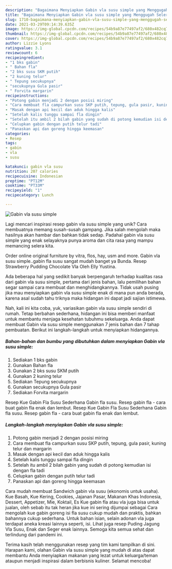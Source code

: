 ```yaml
---
description: "Bagaimana Menyiapkan Gabin vla susu simple yang Menggugah Selera"
title: "Bagaimana Menyiapkan Gabin vla susu simple yang Menggugah Selera"
slug: 1710-bagaimana-menyiapkan-gabin-vla-susu-simple-yang-menggugah-selera
date: 2021-03-29T09:14:39.635Z
image: https://img-global.cpcdn.com/recipes/54b9a87e77497af2/680x482cq70/gabin-vla-susu-simple-foto-resep-utama.jpg
thumbnail: https://img-global.cpcdn.com/recipes/54b9a87e77497af2/680x482cq70/gabin-vla-susu-simple-foto-resep-utama.jpg
cover: https://img-global.cpcdn.com/recipes/54b9a87e77497af2/680x482cq70/gabin-vla-susu-simple-foto-resep-utama.jpg
author: Lizzie Lyons
ratingvalue: 3.1
reviewcount: 6
recipeingredient:
- "1 bks gabin"
- " Bahan fla"
- "2 bks susu SKM putih"
- "2 kuning telur"
- " Tepung secukupnya"
- "secukupnya Gula pasir"
- " Forvita margarin"
recipeinstructions:
- "Potong gabin menjadi 2 dengan posisi miring"
- "Cara membuat fla campurkan susu SKP putih, tepung, gula pasir, kuning telur dan margarin"
- "Masak dengan api kecil dan aduk hingga kalis"
- "Setelah kalis tunggu sampai fla dingin"
- "Setelah itu ambil 2 bilah gabin yang sudah di potong kemudian isi dengan fla tadi"
- "Celupkan gabin dengan putih telur tadi"
- "Panaskan api dan goreng hingga keemasan"
categories:
- Resep
tags:
- gabin
- vla
- susu

katakunci: gabin vla susu 
nutrition: 207 calories
recipecuisine: Indonesian
preptime: "PT12M"
cooktime: "PT33M"
recipeyield: "1"
recipecategory: Lunch

---
```



![Gabin vla susu simple](https://img-global.cpcdn.com/recipes/54b9a87e77497af2/680x482cq70/gabin-vla-susu-simple-foto-resep-utama.jpg)

Lagi mencari inspirasi resep gabin vla susu simple yang unik? Cara membuatnya memang susah-susah gampang. Jika salah mengolah maka hasilnya akan hambar dan bahkan tidak sedap. Padahal gabin vla susu simple yang enak selayaknya punya aroma dan cita rasa yang mampu memancing selera kita.

Order online original furniture by vitra, flos, hay, usm and more. Gabin vla susu simple..gabin fla susu sangat mudah banget ya Bunda. Resep Strawberry Pudding Chocolate Vla Oleh Elly Yustina.

Ada beberapa hal yang sedikit banyak berpengaruh terhadap kualitas rasa dari gabin vla susu simple, pertama dari jenis bahan, lalu pemilihan bahan segar sampai cara membuat dan menghidangkannya. Tidak usah pusing jika mau menyiapkan gabin vla susu simple enak di mana pun anda berada, karena asal sudah tahu triknya maka hidangan ini dapat jadi sajian istimewa.


Nah, kali ini kita coba, yuk, variasikan gabin vla susu simple sendiri di rumah. Tetap berbahan sederhana, hidangan ini bisa memberi manfaat untuk membantu menjaga kesehatan tubuhmu sekeluarga. Anda dapat membuat Gabin vla susu simple menggunakan 7 jenis bahan dan 7 tahap pembuatan. Berikut ini langkah-langkah untuk menyiapkan hidangannya.

<!--inarticleads1-->

##### Bahan-bahan dan bumbu yang dibutuhkan dalam menyiapkan Gabin vla susu simple:

1. Sediakan 1 bks gabin
1. Gunakan  Bahan fla
1. Gunakan 2 bks susu SKM putih
1. Gunakan 2 kuning telur
1. Sediakan  Tepung secukupnya
1. Gunakan secukupnya Gula pasir
1. Sediakan  Forvita margarin


Resep Kue Gabin Fla Susu Sederhana Gabin fla susu. Resep gabin fla - cara buat gabin fla enak dan lembut. Resep Kue Gabin Fla Susu Sederhana Gabin fla susu. Resep gabin fla - cara buat gabin fla enak dan lembut. 

<!--inarticleads2-->

##### Langkah-langkah menyiapkan Gabin vla susu simple:

1. Potong gabin menjadi 2 dengan posisi miring
1. Cara membuat fla campurkan susu SKP putih, tepung, gula pasir, kuning telur dan margarin
1. Masak dengan api kecil dan aduk hingga kalis
1. Setelah kalis tunggu sampai fla dingin
1. Setelah itu ambil 2 bilah gabin yang sudah di potong kemudian isi dengan fla tadi
1. Celupkan gabin dengan putih telur tadi
1. Panaskan api dan goreng hingga keemasan


Cara mudah membuat Sandwich gabin vla susu (ekonomis untuk usaha). Kue Basah, Kue Kering, Cookies, Jajanan Pasar, Makanan Khas Indonesia, Dessert, Appetizer, Mie, Koktail, Es Kue gabin fla atau vla juga bisa untuk jualan, oleh sebab itu tak heran jika kue ini sering dijumpai sebagai Cara mengolah kue gabin goreng isi fla susu cukup mudah dan praktis, bahkan bahannya cukup sederhana. Untuk bahan isian, selain adonan vla juga terdapat aneka kreasi lainnya seperti, isi. Lihat juga resep Puding Jagung Vla Susu, Enak dan Seger enak lainnya. Semoga kita semua sehat dan terlindung dari pandemi ini. 

Terima kasih telah menggunakan resep yang tim kami tampilkan di sini. Harapan kami, olahan Gabin vla susu simple yang mudah di atas dapat membantu Anda menyiapkan makanan yang lezat untuk keluarga/teman ataupun menjadi inspirasi dalam berbisnis kuliner. Selamat mencoba!
